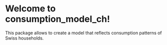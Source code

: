 Welcome to consumption_model_ch!
================================

This package allows to create a model that reflects consumption patterns of Swiss households.